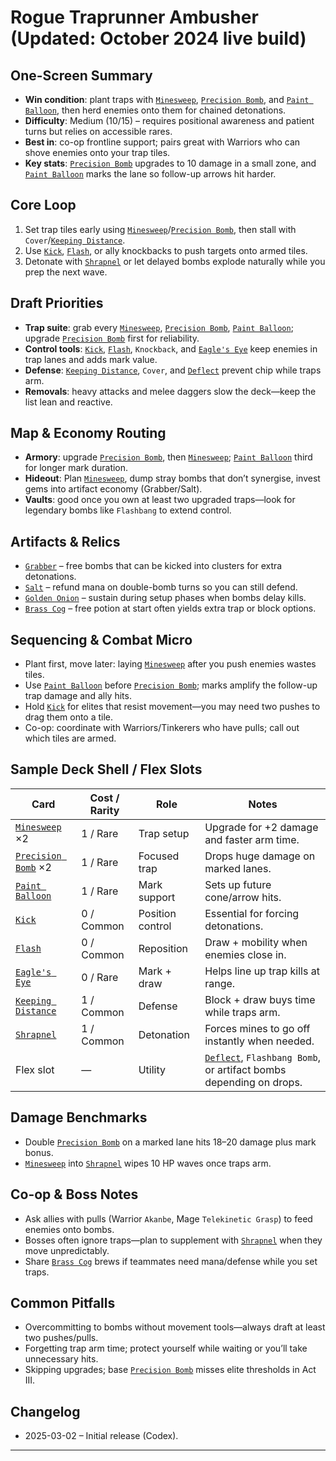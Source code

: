 # Rogue Traprunner Ambusher (Updated: October 2024 live build)

## One-Screen Summary
- **Win condition**: plant traps with [`Minesweep`][card-minesweep], [`Precision Bomb`][card-precision-bomb], and [`Paint Balloon`][card-paint-balloon], then herd enemies onto them for chained detonations.
- **Difficulty**: Medium (10/15) – requires positional awareness and patient turns but relies on accessible rares.
- **Best in**: co-op frontline support; pairs great with Warriors who can shove enemies onto your trap tiles.
- **Key stats**: [`Precision Bomb`][card-precision-bomb] upgrades to 10 damage in a small zone, and [`Paint Balloon`][card-paint-balloon] marks the lane so follow-up arrows hit harder.

## Core Loop
1. Set trap tiles early using [`Minesweep`][card-minesweep]/[`Precision Bomb`][card-precision-bomb], then stall with `Cover`/[`Keeping Distance`][card-keeping-distance].
2. Use [`Kick`][card-kick], [`Flash`][card-flash], or ally knockbacks to push targets onto armed tiles.
3. Detonate with [`Shrapnel`][card-shrapnel] or let delayed bombs explode naturally while you prep the next wave.

## Draft Priorities
- **Trap suite**: grab every [`Minesweep`][card-minesweep], [`Precision Bomb`][card-precision-bomb], [`Paint Balloon`][card-paint-balloon]; upgrade [`Precision Bomb`][card-precision-bomb] first for reliability.
- **Control tools**: [`Kick`][card-kick], [`Flash`][card-flash], `Knockback`, and [`Eagle's Eye`][card-eagles-eye] keep enemies in trap lanes and adds mark value.
- **Defense**: [`Keeping Distance`][card-keeping-distance], `Cover`, and [`Deflect`][card-deflect] prevent chip while traps arm.
- **Removals**: heavy attacks and melee daggers slow the deck—keep the list lean and reactive.

## Map & Economy Routing
- **Armory**: upgrade [`Precision Bomb`][card-precision-bomb], then [`Minesweep`][card-minesweep]; [`Paint Balloon`][card-paint-balloon] third for longer mark duration.
- **Hideout**: Plan [`Minesweep`][card-minesweep], dump stray bombs that don’t synergise, invest gems into artifact economy (Grabber/Salt).
- **Vaults**: good once you own at least two upgraded traps—look for legendary bombs like `Flashbang` to extend control.

## Artifacts & Relics
- [`Grabber`][card-grabber] – free bombs that can be kicked into clusters for extra detonations.
- [`Salt`][card-salt] – refund mana on double-bomb turns so you can still defend.
- [`Golden Onion`][card-golden-onion] – sustain during setup phases when bombs delay kills.
- [`Brass Cog`][card-brass-cog] – free potion at start often yields extra trap or block options.

## Sequencing & Combat Micro
- Plant first, move later: laying [`Minesweep`][card-minesweep] after you push enemies wastes tiles.
- Use [`Paint Balloon`][card-paint-balloon] before [`Precision Bomb`][card-precision-bomb]; marks amplify the follow-up trap damage and ally hits.
- Hold [`Kick`][card-kick] for elites that resist movement—you may need two pushes to drag them onto a tile.
- Co-op: coordinate with Warriors/Tinkerers who have pulls; call out which tiles are armed.

## Sample Deck Shell / Flex Slots
| Card | Cost / Rarity | Role | Notes |
| --- | --- | --- | --- |
| [`Minesweep`][card-minesweep] ×2 | 1 / Rare | Trap setup | Upgrade for +2 damage and faster arm time. |
| [`Precision Bomb`][card-precision-bomb] ×2 | 1 / Rare | Focused trap | Drops huge damage on marked lanes. |
| [`Paint Balloon`][card-paint-balloon] | 1 / Rare | Mark support | Sets up future cone/arrow hits. |
| [`Kick`][card-kick] | 0 / Common | Position control | Essential for forcing detonations. |
| [`Flash`][card-flash] | 0 / Common | Reposition | Draw + mobility when enemies close in. |
| [`Eagle's Eye`][card-eagles-eye] | 0 / Rare | Mark + draw | Helps line up trap kills at range. |
| [`Keeping Distance`][card-keeping-distance] | 1 / Common | Defense | Block + draw buys time while traps arm. |
| [`Shrapnel`][card-shrapnel] | 1 / Common | Detonation | Forces mines to go off instantly when needed. |
| Flex slot | — | Utility | [`Deflect`][card-deflect], `Flashbang Bomb`, or artifact bombs depending on drops. |

## Damage Benchmarks
- Double [`Precision Bomb`][card-precision-bomb] on a marked lane hits 18–20 damage plus mark bonus.
- [`Minesweep`][card-minesweep] into [`Shrapnel`][card-shrapnel] wipes 10 HP waves once traps arm.

## Co-op & Boss Notes
- Ask allies with pulls (Warrior `Akanbe`, Mage `Telekinetic Grasp`) to feed enemies onto bombs.
- Bosses often ignore traps—plan to supplement with [`Shrapnel`][card-shrapnel] when they move unpredictably.
- Share [`Brass Cog`][card-brass-cog] brews if teammates need mana/defense while you set traps.

## Common Pitfalls
- Overcommitting to bombs without movement tools—always draft at least two pushes/pulls.
- Forgetting trap arm time; protect yourself while waiting or you’ll take unnecessary hits.
- Skipping upgrades; base [`Precision Bomb`][card-precision-bomb] misses elite thresholds in Act III.

## Changelog
- 2025-03-02 – Initial release (Codex).

---

[card-minesweep]: https://hellcard.fandom.com/wiki/Minesweep "Minesweep | Hellcard Wiki"
[card-precision-bomb]: https://hellcard.fandom.com/wiki/Precision_Bomb "Precision Bomb | Hellcard Wiki"
[card-paint-balloon]: https://hellcard.fandom.com/wiki/Paint_Balloon "Paint Balloon | Hellcard Wiki"
[card-keeping-distance]: https://hellcard.fandom.com/wiki/Keeping_Distance "Keeping Distance | Hellcard Wiki"
[card-kick]: https://hellcard.fandom.com/wiki/Kick "Kick | Hellcard Wiki"
[card-flash]: https://hellcard.fandom.com/wiki/Flash "Flash | Hellcard Wiki"
[card-shrapnel]: https://hellcard.fandom.com/wiki/Shrapnel "Shrapnel | Hellcard Wiki"
[card-eagles-eye]: https://hellcard.fandom.com/wiki/Eagle%27s_Eye "Eagle's Eye | Hellcard Wiki"
[card-deflect]: https://hellcard.fandom.com/wiki/Deflect "Deflect | Hellcard Wiki"
[card-grabber]: https://hellcard.fandom.com/wiki/Grabber "Grabber | Hellcard Wiki"
[card-salt]: https://hellcard.fandom.com/wiki/Salt "Salt | Hellcard Wiki"
[card-golden-onion]: https://hellcard.fandom.com/wiki/Golden_Onion "Golden Onion | Hellcard Wiki"
[card-brass-cog]: https://hellcard.fandom.com/wiki/Brass_Cog "Brass Cog | Hellcard Wiki"
